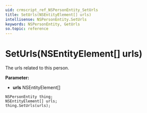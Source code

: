 ```yaml
---
uid: crmscript_ref_NSPersonEntity_SetUrls
title: SetUrls(NSEntityElement[] urls)
intellisense: NSPersonEntity.SetUrls
keywords: NSPersonEntity, GetUrls
so.topic: reference
---
```


# SetUrls(NSEntityElement[] urls)

The urls related to this person.

**Parameter:** 
 - **urls** NSEntityElement[]

```crmscript
NSPersonEntity thing;
NSEntityElement[] urls;
thing.SetUrls(urls);
```

